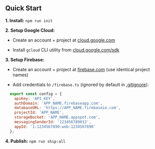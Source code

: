 ## Quick Start
**1. Install:** `npm run init`

**2. Setup Google Cloud:**
- Create an account + project at [cloud.google.com](https://cloud.google.com)

- Install `gcloud` CLI utility from [cloud.google.com/sdk](https://cloud.google.com/sdk)

**3. Setup Firebase:**
- Create an account + project at [firebase.com](https://firebase.com) (use identical project names)

- Add credentials to `/firebase.ts` (ignored by default in [.gitignore](https://github.com/jrodl3r/ng-fire-universal/blob/master/.gitignore)):

```javascript
  export const config = {
    apiKey: 'API_KEY',
    authDomain: 'APP_NAME.firebaseapp.com',
    databaseURL: 'https://APP_NAME.firebaseio.com',
    projectId: 'APP_NAME',
    storageBucket: 'APP_NAME.appspot.com',
    messagingSenderId: '123456789012',
    appId: '1:1234567890:web:1234567890'
  };
```

**4. Publish:** `npm run ship:all`
